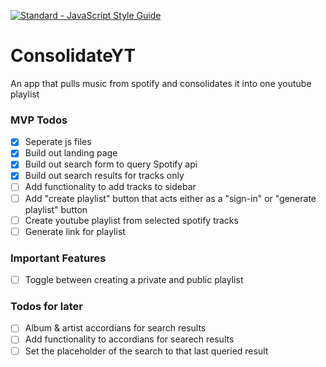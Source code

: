 [![Standard - JavaScript Style Guide](https://img.shields.io/badge/code%20style-standard-brightgreen.svg)](http://standardjs.com/)

# ConsolidateYT

An app that pulls music from spotify and consolidates it into one youtube playlist

### MVP Todos

- [x] Seperate js files
- [x] Build out landing page
- [x] Build out search form to query Spotify api
- [x] Build out search results for tracks only
- [ ] Add functionality to add tracks to sidebar
- [ ] Add "create playlist" button that acts either as a "sign-in" or "generate playlist" button
- [ ] Create youtube playlist from selected spotify tracks
- [ ] Generate link for playlist

### Important Features

- [ ] Toggle between creating a private and public playlist

### Todos for later
- [ ] Album & artist accordians for search results
- [ ] Add functionality to accordians for searech results
- [ ] Set the placeholder of the search to that last queried result
